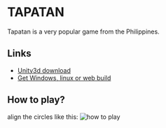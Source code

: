 # TAPATAN
Tapatan is a very popular game from the Philippines.

## Links
- [Unity3d download](https://unity3d.com/pt/get-unity/download)
- [Get Windows, linux or web build](https://elton-silva.itch.io/tapatan)

## How to play?
align the circles like this:
![how to play](https://img.itch.zone/aW1nLzU0MDI3OTguZ2lm/original/o1TMBW.gif)